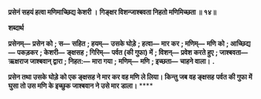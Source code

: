 **प्रसेनं सहयं हत्वा मणिमाच्छिद्य केशरी ।** **गिङ्क्षर विशन्जाश्बवता निहतो मणिमिच्छता ॥ १४॥** 

**शब्दार्थ** 

**प्रसेनम्—** **प्रसेन को** **; स—** **सहित** **; हयम्—** **उसके घोड़े** **; हत्वा—** **मार कर** **; मणिम्—** **मणि को** **; आच्छिद्य—** **पकड़कर** **; केशरी—** **ङ्क्षसह** **; गिरिम्—** **पर्वत (की गुफा) में** **; विशन्—** **प्रवेश करते हुए** **; जाश्बवता—** **ऋक्षराज जाश्बवान् द्वारा** **; निहत:—** **मारा गया** **;** **मणिम्—** **मणि** **; इच्छता—** **चाहने वाला।** **.** 

**प्रसेन तथा उसके घोड़े को एक ङ्क्षसह ने मार कर वह मणि ले लिया। किन्तु जब वह ङ्क्षसह** **पर्वत की गुफा में घुसा तो उस मणि के इच्छुक जाश्बवान ने उसे मार डाला।** **** 